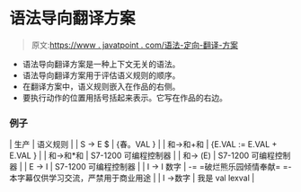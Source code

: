 # 语法导向翻译方案

> 原文:[https://www . javatpoint . com/语法-定向-翻译-方案](https://www.javatpoint.com/syntax-directed-translation-scheme)

*   语法导向翻译方案是一种上下文无关的语法。
*   语法导向翻译方案用于评估语义规则的顺序。
*   在翻译方案中，语义规则嵌入在作品的右侧。
*   要执行动作的位置用括号括起来表示。它写在作品的右边。

### 例子

| 生产 | 语义规则 |
| S → E $ | {春。VAL } |
| 和→和+和 | {E.VAL := E.VAL + E.VAL } |
| 和→和*和 | S7-1200 可编程控制器 |
| 和→ (E) | S7-1200 可编程控制器 |
| E → I | S7-1200 可编程控制器 |
| I → I 数字 | -= =破烂熊乐园倾情奉献= =-本字幕仅供学习交流，严禁用于商业用途 |
| I →数字 | 我是 val lexval |